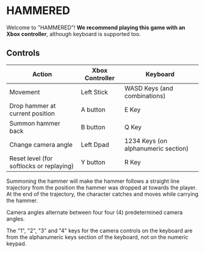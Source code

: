 # HAMMERED

Welcome to "HAMMERED"! **We recommend playing this game with an Xbox controller**, although keyboard is supported too.

## Controls

| Action                                   | Xbox Controller | Keyboard                            |
|------------------------------------------|-----------------|-------------------------------------|
| Movement                                 | Left Stick      | WASD Keys (and combinations)        |
| Drop hammer at current position          | A button        | E Key                               |
| Summon hammer back                       | B button        | Q Key                               |
| Change camera angle                      | Left Dpad       | 1234 Keys (on alphanumeric section) |
| Reset level (for softlocks or replaying) | Y button        | R Key                               |

Summoning the hammer will make the hammer follows a straight line trajectory from the position the hammer was dropped at towards the player. At the end of the trajectory, the character catches and moves while carrying the hammer.

Camera angles alternate between four four (4) predetermined camera angles.

The "1", "2", "3" and "4" keys for the camera controls on the keyboard are from the alphanumeric keys section of the keyboard, not on the numeric keypad.

